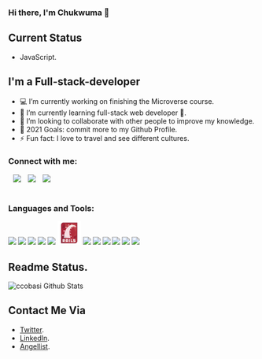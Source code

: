 ### Hi there, I'm Chukwuma 👋

## Current Status
 
- JavaScript.

## I'm a Full-stack-developer
- 💻 I’m currently working on finishing the Microverse course.
- 🌱 I’m currently learning full-stack web developer 🤣.
- 👯 I’m looking to collaborate with other people to improve my knowledge.
- 🥅 2021 Goals: commit more to my Github Profile.
- ⚡ Fun fact: I love to travel and see different  cultures.

### Connect with me:

<img src="https://img.icons8.com/fluent/48/000000/twitter.png" aligne="left"  style="margin-left:10px"/>
<img src="https://img.icons8.com/nolan/48/linkedin.png" aligne="left"  style="margin-left:10px"/>
<img src="https://img.icons8.com/nolan/48/angelist.png" aligne="left"  style="margin-left:10px"/></div>

<br />
<br />

### Languages and Tools:

<div>
<img src="https://img.icons8.com/nolan/48/github.png"/>
<img src="https://img.icons8.com/color/50/000000/html-5--v1.png"/>
<img src="https://img.icons8.com/color/48/000000/css3.png"/>
<img src="https://img.icons8.com/color/48/000000/ruby-programming-language.png"/>
<img src="https://img.icons8.com/color/48/000000/microsoft-sql-server.png"/>
<img src="rails2.png"/>
<img src="dj.png"/>
<img src="python.png"/>
<img src="https://img.icons8.com/color/48/000000/javascript.png"/>
<img src="https://img.icons8.com/dusk/48/000000/webpack.png"/>
<img src="https://img.icons8.com/nolan/48/react-native.png"/>
<img src="https://img.icons8.com/color/48/000000/redux.png"/>


<br/>

## Readme Status. 

<img  alt="ccobasi Github Stats" src="https://github-readme-stats.vercel.app/api?username=ccobasi&count_private=true"/>

<br />


## Contact Me Via

 - [Twitter](https://twitter.com/obasichux).
 - [LinkedIn](https://www.linkedin.com/in/chukwuma-obasi/).
 - [Angellist](https://angel.co/u/chukwuma-obasi).

